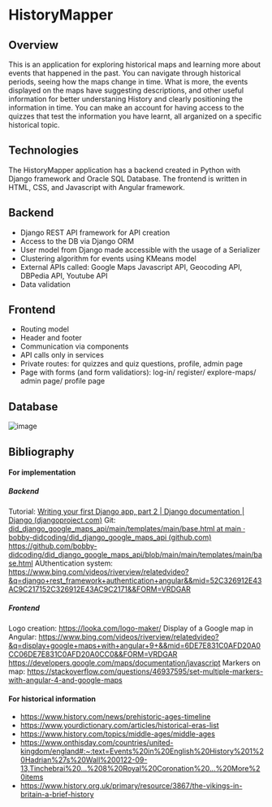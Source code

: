 # HistoryMapper

## Overview

This is an application for exploring historical maps and learning more about events that happened in the past. You can navigate through historical periods, seeing how the maps change in time. What is more, the events displayed on the maps have suggesting descriptions, and other useful information for better understaning History and clearly positioning the information in time. You can make an account for having access to the quizzes that test the information you have learnt, all arganized on a specific historical topic.

## Technologies

The HistoryMapper application has a backend created in Python with Django framework and Oracle SQL Database. The frontend is written in HTML, CSS, and Javascript with Angular framework. 

## Backend

- Django REST API framework for API creation
- Access to the DB via Django ORM
- User model from Django made accessible with the usage of a Serializer
- Clustering algorithm for events using KMeans model
- External APIs called: Google Maps Javascript API, Geocoding API, DBPedia API, Youtube API
- Data validation

## Frontend

- Routing model
- Header and footer
- Communication via components
- API calls only in services
- Private routes: for quizzes and quiz questions, profile, admin page
- Page with forms (and form validatiors): log-in/ register/ explore-maps/ admin page/ profile page

## Database 
![image](https://github.com/neagamaria/HistoryMapper/assets/92460510/4f5d552f-41b6-41be-ab21-b874501dc994)


## Bibliography
#### For implementation
##### Backend
Tutorial: [Writing your first Django app, part 2 | Django documentation | Django (djangoproject.com)](https://docs.djangoproject.com/en/4.2/intro/tutorial02/)
Git: [did_django_google_maps_api/main/templates/main/base.html at main · bobby-didcoding/did_django_google_maps_api (github.com)
](https://github.com/bobby-didcoding/did_django_google_maps_api/blob/main/main/templates/main/base.html)https://github.com/bobby-didcoding/did_django_google_maps_api/blob/main/main/templates/main/base.html
AUthentication system: https://www.bing.com/videos/riverview/relatedvideo?&q=django+rest_framework+authentication+angular&&mid=52C326912E43AC9C217152C326912E43AC9C2171&&FORM=VRDGAR

##### Frontend
Logo creation: https://looka.com/logo-maker/
Display of a Google map in Angular: https://www.bing.com/videos/riverview/relatedvideo?&q=display+google+maps+with+angular+9+&&mid=6DE7E831C0AFD20A0CC06DE7E831C0AFD20A0CC0&&FORM=VRDGAR
https://developers.google.com/maps/documentation/javascript
Markers on map: https://stackoverflow.com/questions/46937595/set-multiple-markers-with-angular-4-and-google-maps


#### For historical information
- https://www.history.com/news/prehistoric-ages-timeline
- https://www.yourdictionary.com/articles/historical-eras-list
- https://www.history.com/topics/middle-ages/middle-ages
- https://www.onthisday.com/countries/united-kingdom/england#:~:text=Events%20in%20English%20History%201%20Hadrian%27s%20Wall%200122-09-13,Tinchebrai%20...%208%20Royal%20Coronation%20...%20More%20items
- https://www.history.org.uk/primary/resource/3867/the-vikings-in-britain-a-brief-history
